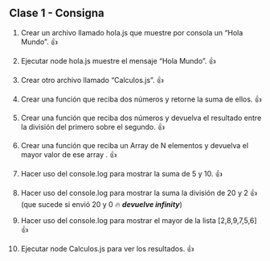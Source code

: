 ## Clase 1 - Consigna

1. Crear un archivo llamado hola.js que muestre por consola un “Hola Mundo”. :+1:

2. Ejecutar node hola.js muestre el mensaje “Hola Mundo”. :+1:

3. Crear otro archivo llamado “Calculos.js”. :+1:

4. Crear una función que reciba dos números y retorne la suma de ellos. :+1:

5. Crear una función que reciba dos números y devuelva el resultado entre la división del primero sobre el segundo. :+1:

6. Crear una función que reciba un Array de N elementos y devuelva el mayor valor de ese array . :+1:

7. Hacer uso del console.log para mostrar la suma de 5 y 10.  :+1:

8. Hacer uso del console.log para mostrar la suma la división de 20 y 2 :+1: (que sucede si envió 20 y 0 :fire: ***devuelve infinity***)

9. Hacer uso del console.log para mostrar el mayor de la lista [2,8,9,7,5,6] :+1:

10. Ejecutar node Calculos.js para ver los resultados. :+1:
